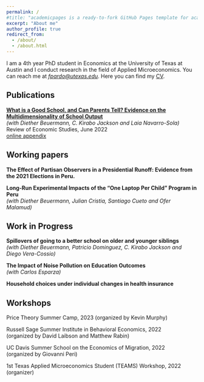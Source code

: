 ```yaml
---
permalink: /
#title: "academicpages is a ready-to-fork GitHub Pages template for academic personal websites"
excerpt: "About me"
author_profile: true
redirect_from: 
  - /about/
  - /about.html
---
```


I am a 4th year PhD student in Economics at the University of Texas at Austin and I conduct research in the field of Applied Microeconomics. You can reach me at *fpardo@utexas.edu*. Here you can find my [CV](http://francisco-pardo-pajuelo.github.io/files/CV_Francisco_Pardo_Pajuelo.pdf).


Publications
------

[**What is a Good School, and Can Parents Tell? Evidence on the Multidimensionality of School Output**](http://francisco-pardo-pajuelo.github.io/files/beuermann_et_al_2022_What_is_a_good_school.pdf)  
*(with Diether Beuermann, C. Kirabo Jackson and Laia Navarro-Sola)*  
Review of Economic Studies, June 2022  
[online appendix](http://francisco-pardo-pajuelo.github.io/files/beuermann_et_al_2022_What_is_a_good_school_APPENDIX.pdf)

Working papers
------
**The Effect of Partisan Observers in a Presidential Runoff: Evidence from the 2021 Elections in Peru.**

**Long-Run Experimental Impacts of the “One Laptop Per Child” Program in Peru**   
*(with Diether Beuermann, Julian Cristia, Santiago Cueto and Ofer Malamud)*    

Work in Progress
------
**Spillovers of going to a better school on older and younger siblings**  
*(with Diether Beuermann, Patricio Dominguez, C. Kirabo Jackson and Diego Vera-Cossio)*  

**The Impact of Noise Pollution on Education Outcomes**  
*(with Carlos Esparza)*  

**Household choices under individual changes in health insurance**

Workshops
------
Price Theory Summer Camp, 2023
(organized by Kevin Murphy)  

Russell Sage Summer Institute in Behavioral Economics, 2022  
(organized by David Laibson and Matthew Rabin)   

UC Davis Summer School on the Economics of Migration, 2022  
(organized by Giovanni Peri)

1st Texas Applied Microeconomics Student (TEAMS) Workshop, 2022
(organizer) 







